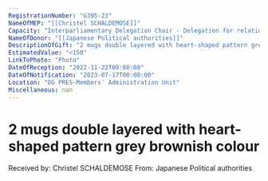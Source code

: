 ```yaml
---
RegistrationNumber: "G395-23"
NameOfMEP: "[[Christel SCHALDEMOSE]]"
Capacity: "Interparliamentary Delegation Chair - Delegation for relations with Japan"
NameOfDonor: "[[Japanese Political authorities]]"
DescriptionOfGift: "2 mugs double layered with heart-shaped pattern grey brownish colour"
EstimatedValue: "<150"
LinkToPhoto: "Photo"
DateOfReception: "2022-11-22T00:00:00"
DateOfNotification: "2023-07-17T00:00:00"
Location: "DG PRES-Members' Administration Unit"
Miscellaneous: nan
---
```


# 2 mugs double layered with heart-shaped pattern grey brownish colour

Received by: Christel SCHALDEMOSE
From: Japanese Political authorities
